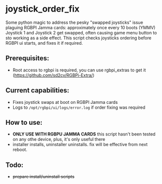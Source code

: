 # joystick_order_fix
Some python magic to address the pesky "swapped joysticks" issue plaguing RGBPI Jamma cards: approximately once every 10 boots (YMMV) Joystick 1 and Joystick 2
get swapped, often causing game menu button to sto working as a side effect. This script checks joysticks ordering before RGBPI ui starts, and fixes it if required.

## Prerequisites:

- Root access to rgbpi is required, you can use rgbpi_extras to get it (https://github.com/sd2cv/RGBPi-Extra/)

## Current capabilities:
- Fixes joystick swaps at boot on RGBPI Jamma cards
- Logs to `/opt/rgbpi/ui/logs/error.log` if order fixing was required

## How to use:
- **ONLY USE WITH RGBPU JAMMA CARDS** this script hasn't been tested on any othe device, plus, it's only useful there
- installer installs, uninstaller uninstalls. fix will be effective from next reboot.


## Todo:
-  ~~prepare install/uninstall scripts~~

